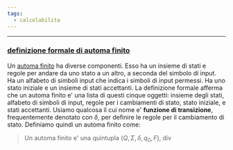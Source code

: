 ```yaml
---
tags:
  - calcolabilita
---
```

___
### <u>definizione formale di automa finito</u>
Un <u>automa finito</u> ha diverse componenti. Esso ha un insieme di stati e regole per andare da uno stato a un altro, a seconda del simbolo di input. Ha un alfabeto di simboli input che indica i simboli di input permessi. Ha uno stato iniziale e un insieme di stati accettanti. La definizione formale afferma che un automa finito e' una lista di questi cinque oggetti: insieme degli stati, alfabeto di simboli di input, regole per i cambiamenti di stato, stato iniziale, e stati accettanti.
Usiamo qualcosa il cui nome e' **funzione di transizione**, frequentemente denotato con $\delta$, per definire le regole per il cambiamento di stato.
Definiamo quindi un automa finito come:
> Un automa finito e' una quintupla ($Q, \Sigma, \delta, q_0, F$), div